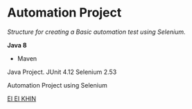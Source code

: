 # Automation Project

*Structure for creating a Basic automation test using Selenium.*

**Java 8**

* Maven

Java Project.
JUnit 4.12
Selenium 2.53

Automation Project using Selenium

[EI EI KHIN](https://gitgub.com/eekhin/)